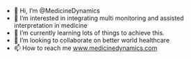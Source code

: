 - 👋 Hi, I’m @MedicineDynamics
- 👀 I’m interested in integrating multi monitoring and assisted interpretation in medicine  
- 🌱 I’m currently learning lots of things to achieve this.
- 💞️ I’m looking to collaborate on better world healthcare
- 📫 How to reach me www.medicinedynamics.com

<!---
MedicineDynamics/MedicineDynamics is a ✨ special ✨ repository because its `README.md` (this file) appears on your GitHub profile.
You can click the Preview link to take a look at your changes.
--->
